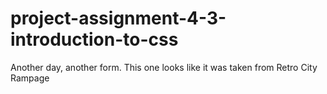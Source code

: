 # project-assignment-4-3-introduction-to-css
Another day, another form. This one looks like it was taken from Retro City Rampage
